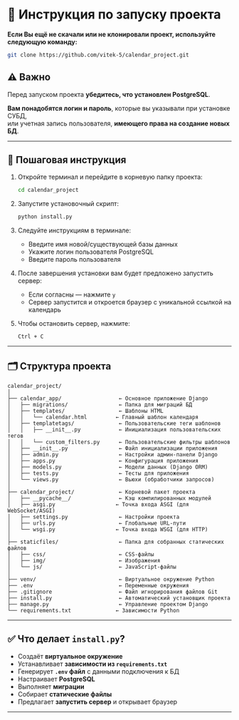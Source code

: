 # 📄 Инструкция по запуску проекта

**Если Вы ещё не скачали или не клонировали проект, используйте следующую команду:**

```bash
git clone https://github.com/vitek-5/calendar_project.git
```

## ⚠️ Важно

Перед запуском проекта **убедитесь, что установлен PostgreSQL**.

**Вам понадобятся логин и пароль**, которые вы указывали при установке СУБД,  
или учетная запись пользователя, **имеющего права на создание новых БД**.

---

## 🔧 Пошаговая инструкция

1. Откройте терминал и перейдите в корневую папку проекта:
   ```bash
   cd calendar_project
   ```

2. Запустите установочный скрипт:
   ```bash
   python install.py
   ```

3. Следуйте инструкциям в терминале:
   - Введите имя новой/существующей базы данных
   - Укажите логин пользователя PostgreSQL
   - Введите пароль пользователя

4. После завершения установки вам будет предложено запустить сервер:
   - Если согласны — нажмите `y`
   - Сервер запустится и откроется браузер с уникальной ссылкой на календарь

5. Чтобы остановить сервер, нажмите:
   ```
   Ctrl + C
   ```

---

## 🗂 Структура проекта

```
calendar_project/
│
├── calendar_app/                  ← Основное приложение Django
│   ├── migrations/                ← Папка для миграций БД
│   ├── templates/                 ← Шаблоны HTML
│   │   └── calendar.html         ← Главный шаблон календаря
│   ├── templatetags/              ← Пользовательские теги шаблонов
│   │   ├── __init__.py            ← Инициализация пользовательских тегов
│   │   └── custom_filters.py      ← Пользовательские фильтры шаблонов
│   ├── __init__.py                ← Файл инициализации приложения
│   ├── admin.py                   ← Настройки админ-панели Django
│   ├── apps.py                    ← Конфигурация приложения
│   ├── models.py                  ← Модели данных (Django ORM)
│   ├── tests.py                   ← Тесты для приложения
│   └── views.py                   ← Вьюхи (обработчики запросов)
│
├── calendar_project/              ← Корневой пакет проекта
│   ├── __pycache__/               ← Кэш компилированных модулей
│   ├── asgi.py                   ← Точка входа ASGI (для WebSocket/ASGI)
│   ├── settings.py                ← Настройки проекта
│   ├── urls.py                    ← Глобальные URL-пути
│   └── wsgi.py                   ← Точка входа WSGI (для HTTP)
│
├── staticfiles/                   ← Папка для собранных статических файлов
│   ├── css/                       ← CSS-файлы
│   ├── img/                       ← Изображения
│   └── js/                        ← JavaScript-файлы
│
├── venv/                          ← Виртуальное окружение Python
├── .env                           ← Переменные окружения
├── .gitignore                     ← Файл игнорирования файлов Git
├── install.py                     ← Автоматический установщик проекта
├── manage.py                      ← Управление проектом Django
└── requirements.txt              ← Зависимости Python
```

---

## ✅ Что делает `install.py`?

- Создаёт **виртуальное окружение**
- Устанавливает **зависимости из `requirements.txt`**
- Генерирует **`.env` файл** с данными подключения к БД
- Настраивает **PostgreSQL**
- Выполняет **миграции**
- Собирает **статические файлы**
- Предлагает **запустить сервер** и открывает браузер

---